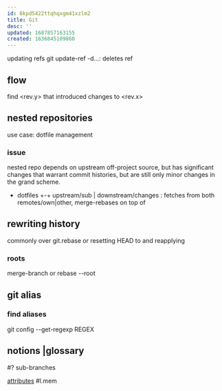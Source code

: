 ```yaml
---
id: 6kpd5422ttqhqxgm41xzlm2
title: Git
desc: ''
updated: 1687857163155
created: 1636845109860
---
```


updating refs
git update-ref -d…: deletes ref

## flow
find <rev.y> that introduced changes to <rev.x>

## nested repositories
use case: dotfile management
### issue
nested repo depends on upstream off-project source, but has significant changes that warrant commit histories, but are still only minor changes in the grand scheme.

+ dotfiles
+-+ upstream/sub
  | downstream/changes : fetches from both remotes/own|other, merge-rebases on top of


## rewriting history
commonly over git.rebase or resetting HEAD to <revision> and reapplying

### roots
merge-branch or rebase --root

## git alias
### find aliases
git config --get-regexp REGEX

## notions |glossary
#? sub-branches

[attributes](https://devdocs.io/git/gitattributes) #l.mem
